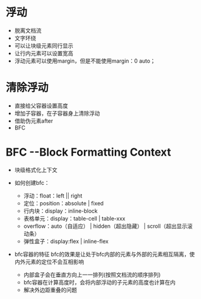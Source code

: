 # 浮动
 - 脱离文档流
 - 文字环绕
 - 可以让块级元素同行显示
 - 让行内元素可以设置宽高
 - 浮动元素可以使用margin，但是不能使用margin：0 auto；


# 清除浮动
 - 直接给父容器设置高度
 - 增加子容器，在子容器身上清除浮动
 - 借助伪元素after
 - BFC


# BFC --Block Formatting Context
- 块级格式化上下文

- 如何创建bfc：
   - 浮动：float：left || right
   - 定位：position：absolute | fixed
   - 行内块：display：inline-block
   - 表格单元：display：table-cell | table-xxx
   - overflow：auto（自适应） | hidden（超出隐藏） | scroll（超出显示滚动条）
   - 弹性盒子：display:flex | inline-flex

- bfc容器的特征
   bfc的效果是让处于bfc内部的元素与外部的元素相互隔离，使内外元素的定位不会互相影响
   - 内部盒子会在垂直方向上一一排列(按照文档流的顺序排列)
   - bfc容器在计算高度时，会将内部浮动的子元素的高度也计算在内
   - 解决外边距重叠的问题
    